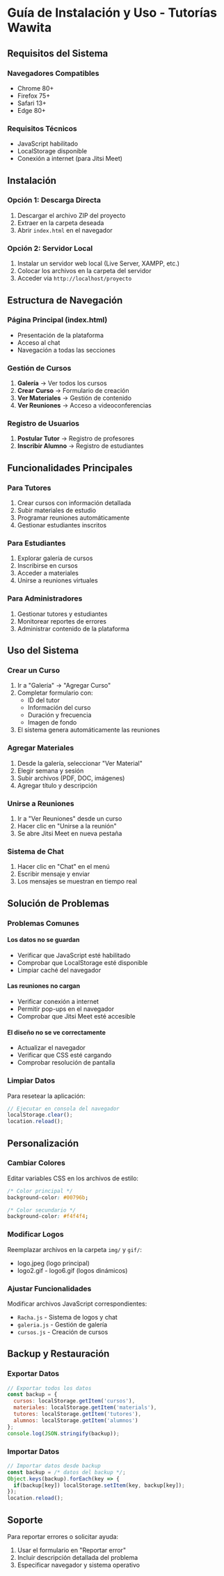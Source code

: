 # Guía de Instalación y Uso - Tutorías Wawita

## Requisitos del Sistema

### Navegadores Compatibles
- Chrome 80+
- Firefox 75+
- Safari 13+
- Edge 80+

### Requisitos Técnicos
- JavaScript habilitado
- LocalStorage disponible
- Conexión a internet (para Jitsi Meet)

## Instalación

### Opción 1: Descarga Directa
1. Descargar el archivo ZIP del proyecto
2. Extraer en la carpeta deseada
3. Abrir `index.html` en el navegador

### Opción 2: Servidor Local
1. Instalar un servidor web local (Live Server, XAMPP, etc.)
2. Colocar los archivos en la carpeta del servidor
3. Acceder via `http://localhost/proyecto`

## Estructura de Navegación

### Página Principal (index.html)
- Presentación de la plataforma
- Acceso al chat
- Navegación a todas las secciones

### Gestión de Cursos
1. **Galería** → Ver todos los cursos
2. **Crear Curso** → Formulario de creación
3. **Ver Materiales** → Gestión de contenido
4. **Ver Reuniones** → Acceso a videoconferencias

### Registro de Usuarios
1. **Postular Tutor** → Registro de profesores
2. **Inscribir Alumno** → Registro de estudiantes

## Funcionalidades Principales

### Para Tutores
1. Crear cursos con información detallada
2. Subir materiales de estudio
3. Programar reuniones automáticamente
4. Gestionar estudiantes inscritos

### Para Estudiantes
1. Explorar galería de cursos
2. Inscribirse en cursos
3. Acceder a materiales
4. Unirse a reuniones virtuales

### Para Administradores
1. Gestionar tutores y estudiantes
2. Monitorear reportes de errores
3. Administrar contenido de la plataforma

## Uso del Sistema

### Crear un Curso
1. Ir a "Galería" → "Agregar Curso"
2. Completar formulario con:
   - ID del tutor
   - Información del curso
   - Duración y frecuencia
   - Imagen de fondo
3. El sistema genera automáticamente las reuniones

### Agregar Materiales
1. Desde la galería, seleccionar "Ver Material"
2. Elegir semana y sesión
3. Subir archivos (PDF, DOC, imágenes)
4. Agregar título y descripción

### Unirse a Reuniones
1. Ir a "Ver Reuniones" desde un curso
2. Hacer clic en "Unirse a la reunión"
3. Se abre Jitsi Meet en nueva pestaña

### Sistema de Chat
1. Hacer clic en "Chat" en el menú
2. Escribir mensaje y enviar
3. Los mensajes se muestran en tiempo real

## Solución de Problemas

### Problemas Comunes

#### Los datos no se guardan
- Verificar que JavaScript esté habilitado
- Comprobar que LocalStorage esté disponible
- Limpiar caché del navegador

#### Las reuniones no cargan
- Verificar conexión a internet
- Permitir pop-ups en el navegador
- Comprobar que Jitsi Meet esté accesible

#### El diseño no se ve correctamente
- Actualizar el navegador
- Verificar que CSS esté cargando
- Comprobar resolución de pantalla

### Limpiar Datos
Para resetear la aplicación:
```javascript
// Ejecutar en consola del navegador
localStorage.clear();
location.reload();
```

## Personalización

### Cambiar Colores
Editar variables CSS en los archivos de estilo:
```css
/* Color principal */
background-color: #00796b;

/* Color secundario */
background-color: #f4f4f4;
```

### Modificar Logos
Reemplazar archivos en la carpeta `img/` y `gif/`:
- logo.jpeg (logo principal)
- logo2.gif - logo6.gif (logos dinámicos)

### Ajustar Funcionalidades
Modificar archivos JavaScript correspondientes:
- `Racha.js` - Sistema de logos y chat
- `galeria.js` - Gestión de galería
- `cursos.js` - Creación de cursos

## Backup y Restauración

### Exportar Datos
```javascript
// Exportar todos los datos
const backup = {
  cursos: localStorage.getItem('cursos'),
  materiales: localStorage.getItem('materials'),
  tutores: localStorage.getItem('tutores'),
  alumnos: localStorage.getItem('alumnos')
};
console.log(JSON.stringify(backup));
```

### Importar Datos
```javascript
// Importar datos desde backup
const backup = /* datos del backup */;
Object.keys(backup).forEach(key => {
  if(backup[key]) localStorage.setItem(key, backup[key]);
});
location.reload();
```

## Soporte

Para reportar errores o solicitar ayuda:
1. Usar el formulario en "Reportar error"
2. Incluir descripción detallada del problema
3. Especificar navegador y sistema operativo